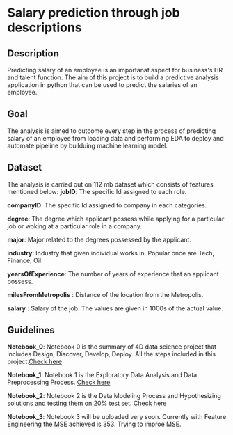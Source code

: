 # Salary prediction through job descriptions
## Description
Predicting salary of an employee is an importanat aspect for business's HR and talent function. The aim of this project is to build a predictive analysis application in python that can be used to predict the salaries of an employee.

## Goal
The analysis is aimed to outcome every step in the process of predicting salary of an employee from loading data and performing EDA to deploy and automate pipeline by builduing machine learning model.

## Dataset
The analysis is carried out on 112 mb dataset which consists of features mentioned below:
**jobID**: The specific Id assigned to each role.

**companyID**: The specific Id assigned to company in each categories.

**degree**: The degree which applicant possess while applying for a particular job or woking at a particular role in a company.

**major**: Major related to the degrees possessed by the applicant.

**industry**: Industry that given individual works in. Popular once are Tech, Finance, Oil.

**yearsOfExperience**: The number of years of experience that an applicant possess.

**milesFromMetropolis** : Distance of the location from the Metropolis.

**salary** : Salary of the job. The values are given in 1000s of the actual value.

## Guidelines

**Notebook_0**: Notebook 0 is the summary of 4D data science project that includes Design, Discover, Develop, Deploy. All the steps included in this project.[Check here](https://github.com/moni2096/Salary-prediction-through-job-descriptions/blob/master/0_Summary_DS_Project.ipynb)

**Notebook_1**: Notebook 1 is the Exploratory Data Analysis and Data Preprocessing Process. [Check here](https://github.com/moni2096/Salary-prediction-through-job-descriptions/blob/master/1_Define_EDA.ipynb)

**Notebook_2**: Notebook 2 is the Data Modeling Process and Hypothesizing solutions and testing them on 20% test set. [Check here](https://github.com/moni2096/Salary-prediction-through-job-descriptions/blob/master/2_Data_Modeling.ipynb)

**Notebook_3**: Notebook 3 will be uploaded very soon. Currently with Feature Engineering the MSE achieved is 353. Trying to improe MSE.





